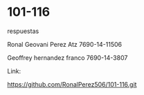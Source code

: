 # 101-116
respuestas

Ronal Geovani Perez Atz  7690-14-11506

Geoffrey hernandez franco 7690-14-3807


Link: 

https://github.com/RonalPerez506/101-116.git


